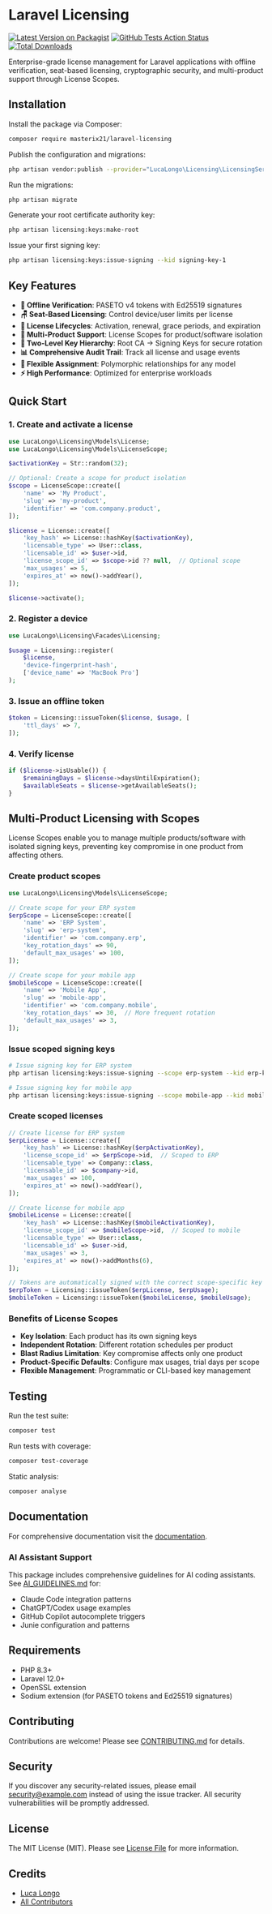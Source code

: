 # Laravel Licensing

[![Latest Version on Packagist](https://img.shields.io/packagist/v/masterix21/laravel-licensing.svg?style=flat-square)](https://packagist.org/packages/masterix21/laravel-licensing)
[![GitHub Tests Action Status](https://img.shields.io/github/actions/workflow/status/masterix21/laravel-licensing/run-tests.yml?branch=main&label=tests&style=flat-square)](https://github.com/masterix21/laravel-licensing/actions?query=workflow%3Arun-tests+branch%3Amain)
[![Total Downloads](https://img.shields.io/packagist/dt/masterix21/laravel-licensing.svg?style=flat-square)](https://packagist.org/packages/masterix21/laravel-licensing)

Enterprise-grade license management for Laravel applications with offline verification, seat-based licensing, cryptographic security, and multi-product support through License Scopes.

## Installation

Install the package via Composer:

```bash
composer require masterix21/laravel-licensing
```

Publish the configuration and migrations:

```bash
php artisan vendor:publish --provider="LucaLongo\Licensing\LicensingServiceProvider"
```

Run the migrations:

```bash
php artisan migrate
```

Generate your root certificate authority key:

```bash
php artisan licensing:keys:make-root
```

Issue your first signing key:

```bash
php artisan licensing:keys:issue-signing --kid signing-key-1
```

## Key Features

- **🔐 Offline Verification**: PASETO v4 tokens with Ed25519 signatures
- **🪑 Seat-Based Licensing**: Control device/user limits per license
- **🔄 License Lifecycles**: Activation, renewal, grace periods, and expiration
- **🏢 Multi-Product Support**: License Scopes for product/software isolation
- **🔑 Two-Level Key Hierarchy**: Root CA → Signing Keys for secure rotation
- **📊 Comprehensive Audit Trail**: Track all license and usage events
- **🎯 Flexible Assignment**: Polymorphic relationships for any model
- **⚡ High Performance**: Optimized for enterprise workloads

## Quick Start

### 1. Create and activate a license

```php
use LucaLongo\Licensing\Models\License;
use LucaLongo\Licensing\Models\LicenseScope;

$activationKey = Str::random(32);

// Optional: Create a scope for product isolation
$scope = LicenseScope::create([
    'name' => 'My Product',
    'slug' => 'my-product',
    'identifier' => 'com.company.product',
]);

$license = License::create([
    'key_hash' => License::hashKey($activationKey),
    'licensable_type' => User::class,
    'licensable_id' => $user->id,
    'license_scope_id' => $scope->id ?? null,  // Optional scope
    'max_usages' => 5,
    'expires_at' => now()->addYear(),
]);

$license->activate();
```

### 2. Register a device

```php
use LucaLongo\Licensing\Facades\Licensing;

$usage = Licensing::register(
    $license, 
    'device-fingerprint-hash', 
    ['device_name' => 'MacBook Pro']
);
```

### 3. Issue an offline token

```php
$token = Licensing::issueToken($license, $usage, [
    'ttl_days' => 7,
]);
```

### 4. Verify license

```php
if ($license->isUsable()) {
    $remainingDays = $license->daysUntilExpiration();
    $availableSeats = $license->getAvailableSeats();
}
```

## Multi-Product Licensing with Scopes

License Scopes enable you to manage multiple products/software with isolated signing keys, preventing key compromise in one product from affecting others.

### Create product scopes

```php
use LucaLongo\Licensing\Models\LicenseScope;

// Create scope for your ERP system
$erpScope = LicenseScope::create([
    'name' => 'ERP System',
    'slug' => 'erp-system',
    'identifier' => 'com.company.erp',
    'key_rotation_days' => 90,
    'default_max_usages' => 100,
]);

// Create scope for your mobile app
$mobileScope = LicenseScope::create([
    'name' => 'Mobile App',
    'slug' => 'mobile-app',
    'identifier' => 'com.company.mobile',
    'key_rotation_days' => 30,  // More frequent rotation
    'default_max_usages' => 3,
]);
```

### Issue scoped signing keys

```bash
# Issue signing key for ERP system
php artisan licensing:keys:issue-signing --scope erp-system --kid erp-key-2024

# Issue signing key for mobile app
php artisan licensing:keys:issue-signing --scope mobile-app --kid mobile-key-2024
```

### Create scoped licenses

```php
// Create license for ERP system
$erpLicense = License::create([
    'key_hash' => License::hashKey($erpActivationKey),
    'license_scope_id' => $erpScope->id,  // Scoped to ERP
    'licensable_type' => Company::class,
    'licensable_id' => $company->id,
    'max_usages' => 100,
    'expires_at' => now()->addYear(),
]);

// Create license for mobile app
$mobileLicense = License::create([
    'key_hash' => License::hashKey($mobileActivationKey),
    'license_scope_id' => $mobileScope->id,  // Scoped to mobile
    'licensable_type' => User::class,
    'licensable_id' => $user->id,
    'max_usages' => 3,
    'expires_at' => now()->addMonths(6),
]);

// Tokens are automatically signed with the correct scope-specific key
$erpToken = Licensing::issueToken($erpLicense, $erpUsage);
$mobileToken = Licensing::issueToken($mobileLicense, $mobileUsage);
```

### Benefits of License Scopes

- **Key Isolation**: Each product has its own signing keys
- **Independent Rotation**: Different rotation schedules per product
- **Blast Radius Limitation**: Key compromise affects only one product
- **Product-Specific Defaults**: Configure max usages, trial days per scope
- **Flexible Management**: Programmatic or CLI-based key management


## Testing

Run the test suite:

```bash
composer test
```

Run tests with coverage:

```bash
composer test-coverage
```

Static analysis:

```bash
composer analyse
```

## Documentation

For comprehensive documentation visit the [documentation](docs/README.md).

### AI Assistant Support

This package includes comprehensive guidelines for AI coding assistants. See [AI_GUIDELINES.md](AI_GUIDELINES.md) for:
- Claude Code integration patterns
- ChatGPT/Codex usage examples
- GitHub Copilot autocomplete triggers
- Junie configuration and patterns

## Requirements

- PHP 8.3+
- Laravel 12.0+
- OpenSSL extension
- Sodium extension (for PASETO tokens and Ed25519 signatures)

## Contributing

Contributions are welcome! Please see [CONTRIBUTING.md](CONTRIBUTING.md) for details.

## Security

If you discover any security-related issues, please email security@example.com instead of using the issue tracker. All security vulnerabilities will be promptly addressed.

## License

The MIT License (MIT). Please see [License File](LICENSE.md) for more information.

## Credits

- [Luca Longo](https://github.com/masterix21)
- [All Contributors](../../contributors)

